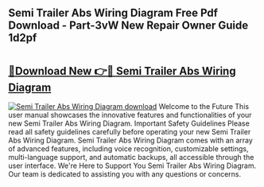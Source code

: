 ## Semi Trailer Abs Wiring Diagram Free Pdf Download - Part-3vW New Repair Owner Guide 1d2pf

# <h2><a href="http://dfqya2v.blite.top/?on=Semi+Trailer+Abs+Wiring+Diagram">🔗Download New 👉🔴 Semi Trailer Abs Wiring Diagram</a></h2>

[![Semi Trailer Abs Wiring Diagram download](https://i.imgur.com/lujVjoI.png)](http://dfqya2v.blite.top/?on=Semi+Trailer+Abs+Wiring+Diagram)
Welcome to the Future This user manual showcases the innovative features and functionalities of your new Semi Trailer Abs Wiring Diagram. Important Safety Guidelines Please read all safety guidelines carefully before operating your new Semi Trailer Abs Wiring Diagram. Semi Trailer Abs Wiring Diagram comes with an array of advanced features, including voice recognition, customizable settings, multi-language support, and automatic backups, all accessible through the user interface. We're Here to Support You Semi Trailer Abs Wiring Diagram. Our team is dedicated to assisting you with any questions or concerns.
